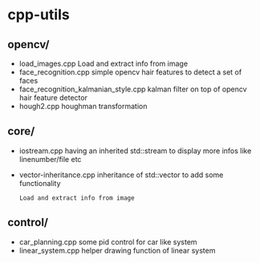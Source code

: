 cpp-utils
============

opencv/
------------

  * load_images.cpp
        Load and extract info from image
  * face_recognition.cpp
        simple opencv hair features to detect a set of faces
  * face_recognition_kalmanian_style.cpp
        kalman filter on top of opencv hair feature detector
  * hough2.cpp
        houghman transformation

core/
------------

  * iostream.cpp
        having an inherited std::stream to display more infos like linenumber/file etc
  * vector-inheritance.cpp
        inheritance of std::vector to add some functionality

        Load and extract info from image

control/
------------

  * car_planning.cpp
        some pid control for car like system
  * linear_system.cpp
        helper drawing function of linear system
